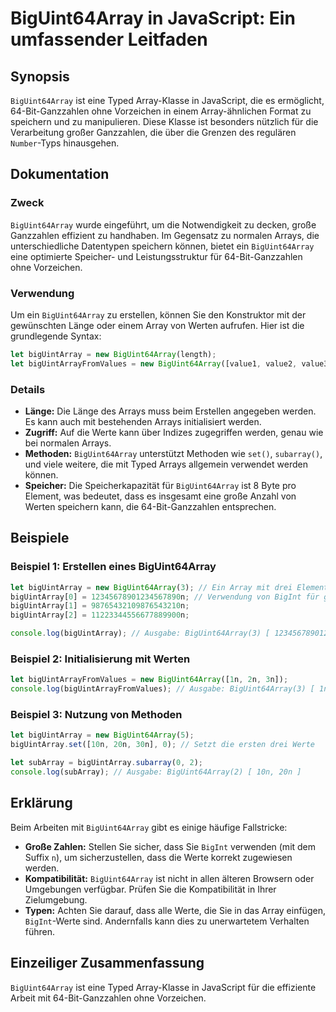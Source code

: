 <!--
Meta Description: # BigUint64Array in JavaScript: Ein umfassender Leitfaden ## Synopsis `BigUint64Array` ist eine Typed Array-Klasse in JavaScript, die es ermöglicht, 6...
Meta Keywords: biguint64array, die, biguintarray, mit, javascript
-->

# BigUint64Array in JavaScript: Ein umfassender Leitfaden

## Synopsis
`BigUint64Array` ist eine Typed Array-Klasse in JavaScript, die es ermöglicht, 64-Bit-Ganzzahlen ohne Vorzeichen in einem Array-ähnlichen Format zu speichern und zu manipulieren. Diese Klasse ist besonders nützlich für die Verarbeitung großer Ganzzahlen, die über die Grenzen des regulären `Number`-Typs hinausgehen.

## Dokumentation

### Zweck
`BigUint64Array` wurde eingeführt, um die Notwendigkeit zu decken, große Ganzzahlen effizient zu handhaben. Im Gegensatz zu normalen Arrays, die unterschiedliche Datentypen speichern können, bietet ein `BigUint64Array` eine optimierte Speicher- und Leistungsstruktur für 64-Bit-Ganzzahlen ohne Vorzeichen.

### Verwendung
Um ein `BigUint64Array` zu erstellen, können Sie den Konstruktor mit der gewünschten Länge oder einem Array von Werten aufrufen. Hier ist die grundlegende Syntax:

```javascript
let bigUintArray = new BigUint64Array(length);
let bigUintArrayFromValues = new BigUint64Array([value1, value2, value3]);
```

### Details
- **Länge:** Die Länge des Arrays muss beim Erstellen angegeben werden. Es kann auch mit bestehenden Arrays initialisiert werden.
- **Zugriff:** Auf die Werte kann über Indizes zugegriffen werden, genau wie bei normalen Arrays.
- **Methoden:** `BigUint64Array` unterstützt Methoden wie `set()`, `subarray()`, und viele weitere, die mit Typed Arrays allgemein verwendet werden können.
- **Speicher:** Die Speicherkapazität für `BigUint64Array` ist 8 Byte pro Element, was bedeutet, dass es insgesamt eine große Anzahl von Werten speichern kann, die 64-Bit-Ganzzahlen entsprechen.

## Beispiele

### Beispiel 1: Erstellen eines BigUint64Array
```javascript
let bigUintArray = new BigUint64Array(3); // Ein Array mit drei Elementen
bigUintArray[0] = 12345678901234567890n; // Verwendung von BigInt für große Zahlen
bigUintArray[1] = 98765432109876543210n;
bigUintArray[2] = 11223344556677889900n;

console.log(bigUintArray); // Ausgabe: BigUint64Array(3) [ 12345678901234567890n, 98765432109876543210n, 11223344556677889900n ]
```

### Beispiel 2: Initialisierung mit Werten
```javascript
let bigUintArrayFromValues = new BigUint64Array([1n, 2n, 3n]);
console.log(bigUintArrayFromValues); // Ausgabe: BigUint64Array(3) [ 1n, 2n, 3n ]
```

### Beispiel 3: Nutzung von Methoden
```javascript
let bigUintArray = new BigUint64Array(5);
bigUintArray.set([10n, 20n, 30n], 0); // Setzt die ersten drei Werte

let subArray = bigUintArray.subarray(0, 2);
console.log(subArray); // Ausgabe: BigUint64Array(2) [ 10n, 20n ]
```

## Erklärung
Beim Arbeiten mit `BigUint64Array` gibt es einige häufige Fallstricke:
- **Große Zahlen:** Stellen Sie sicher, dass Sie `BigInt` verwenden (mit dem Suffix `n`), um sicherzustellen, dass die Werte korrekt zugewiesen werden.
- **Kompatibilität:** `BigUint64Array` ist nicht in allen älteren Browsern oder Umgebungen verfügbar. Prüfen Sie die Kompatibilität in Ihrer Zielumgebung.
- **Typen:** Achten Sie darauf, dass alle Werte, die Sie in das Array einfügen, `BigInt`-Werte sind. Andernfalls kann dies zu unerwartetem Verhalten führen.

## Einzeiliger Zusammenfassung
`BigUint64Array` ist eine Typed Array-Klasse in JavaScript für die effiziente Arbeit mit 64-Bit-Ganzzahlen ohne Vorzeichen.